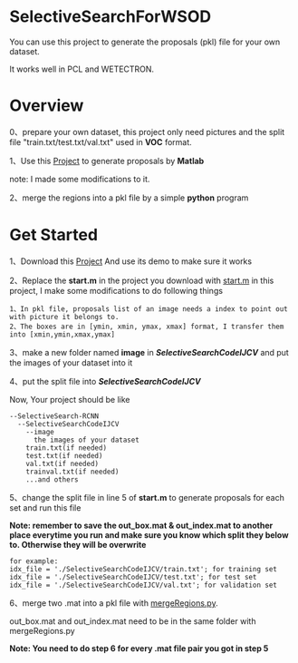 # SelectiveSearchForWSOD

You can use this project to generate the proposals (pkl) file for your own dataset.

It works well in PCL and WETECTRON.

# Overview

0、prepare your own dataset, this project only need pictures and the split file "train.txt/test.txt/val.txt" used in **VOC** format.

1、Use this [Project](https://github.com/WalterMa/SelectiveSearch-RCNN) to generate proposals by **Matlab** 

note: I made some modifications to it.

2、merge the regions into a pkl file by a simple **python** program

# **Get Started**

1、Download this [Project](https://github.com/WalterMa/SelectiveSearch-RCNN) And use its demo to make sure it works

2、Replace the __start.m__ in the project you download with [start.m](https://github.com/ghZHM/SelectiveSearchForWSOD/blob/main/start.m) in this project, I make some modifications to do following things

```
1、In pkl file, proposals list of an image needs a index to point out with picture it belongs to.
2、The boxes are in [ymin, xmin, ymax, xmax] format, I transfer them into [xmin,ymin,xmax,ymax]
```

3、make a new folder named **image** in ***SelectiveSearchCodeIJCV*** and put the images of your dataset into it

4、put the split file into ***SelectiveSearchCodeIJCV***

Now, Your project should be like
```
--SelectiveSearch-RCNN
  --SelectiveSearchCodeIJCV
    --image
      the images of your dataset 
    train.txt(if needed)
    test.txt(if needed)
    val.txt(if needed)
    trainval.txt(if needed)
    ...and others
 ```
5、change the split file in line 5 of  __start.m__ to generate proposals for each set and run this file

**Note: remember to save the out_box.mat & out_index.mat to another place everytime you run and make sure you know which split they below to. Otherwise they will be overwrite**

```
for example:
idx_file = './SelectiveSearchCodeIJCV/train.txt'; for training set
idx_file = './SelectiveSearchCodeIJCV/test.txt'; for test set
idx_file = './SelectiveSearchCodeIJCV/val.txt'; for validation set
```

6、merge two .mat into a pkl file with [mergeRegions.py](https://github.com/ghZHM/SelectiveSearchForWSOD/blob/main/mergeRegions.py).

out_box.mat and out_index.mat need to be in the same folder with mergeRegions.py

**Note: You need to do step 6 for every .mat file pair you got in step 5**



